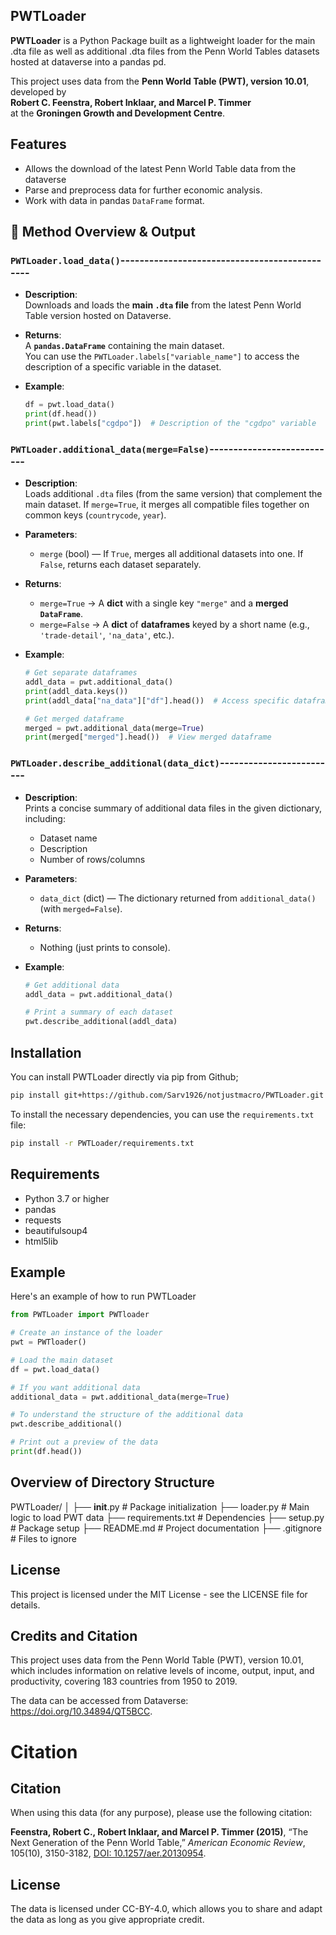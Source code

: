## PWTLoader

**PWTLoader** is a Python Package built as a lightweight loader for the main .dta file as well as additional .dta files from the Penn World Tables datasets hosted at dataverse into a pandas pd. 

This project uses data from the **Penn World Table (PWT), version 10.01**, developed by  
**Robert C. Feenstra, Robert Inklaar, and Marcel P. Timmer**  
at the **Groningen Growth and Development Centre**.

## Features

- Allows the download of the latest Penn World Table data from the dataverse
- Parse and preprocess data for further economic analysis.
- Work with data in pandas `DataFrame` format.

## 📘 Method Overview & Output

### `PWTLoader.load_data()`----------------------------------------------
- **Description**:  
  Downloads and loads the **main `.dta` file** from the latest Penn World Table version hosted on Dataverse.

- **Returns**:  
  A **`pandas.DataFrame`** containing the main dataset.  
  You can use the `PWTLoader.labels["variable_name"]` to access the description of a specific variable in the dataset.

- **Example**:
  ```python
  df = pwt.load_data()
  print(df.head())
  print(pwt.labels["cgdpo"])  # Description of the "cgdpo" variable


### `PWTLoader.additional_data(merge=False)`---------------------------
- **Description**:  
  Loads additional `.dta` files (from the same version) that complement the main dataset. If `merge=True`, it merges all compatible files together on common keys (`countrycode`, `year`).

- **Parameters**:
  - `merge` (bool) — If `True`, merges all additional datasets into one. If `False`, returns each dataset separately.

- **Returns**:
  - `merge=True` → A **dict** with a single key `"merge"` and a **merged `DataFrame`**.
  - `merge=False` → A **dict** of **dataframes** keyed by a short name (e.g., `'trade-detail'`, `'na_data'`, etc.).

- **Example**:
  ```python
  # Get separate dataframes
  addl_data = pwt.additional_data()
  print(addl_data.keys())
  print(addl_data["na_data"]["df"].head())  # Access specific dataframes

  # Get merged dataframe
  merged = pwt.additional_data(merge=True)
  print(merged["merged"].head())  # View merged dataframe

### `PWTLoader.describe_additional(data_dict)`-------------------------
- **Description**:  
  Prints a concise summary of additional data files in the given dictionary, including:
  - Dataset name
  - Description
  - Number of rows/columns

- **Parameters**:
  - `data_dict` (dict) — The dictionary returned from `additional_data()` (with `merged=False`).

- **Returns**:  
  - Nothing (just prints to console).

- **Example**:
  ```python
  # Get additional data
  addl_data = pwt.additional_data()

  # Print a summary of each dataset
  pwt.describe_additional(addl_data)

## Installation

You can install PWTLoader directly via pip from Github;
```bash
pip install git+https://github.com/Sarv1926/notjustmacro/PWTLoader.git
```

To install the necessary dependencies, you can use the `requirements.txt` file:

```bash
pip install -r PWTLoader/requirements.txt
```
## Requirements

- Python 3.7 or higher
- pandas
- requests
- beautifulsoup4
- html5lib

## Example 

Here's an example of how to run PWTLoader

```python
from PWTLoader import PWTloader

# Create an instance of the loader
pwt = PWTloader()

# Load the main dataset
df = pwt.load_data()

# If you want additional data
additional_data = pwt.additional_data(merge=True)

# To understand the structure of the additional data
pwt.describe_additional()

# Print out a preview of the data
print(df.head())
```


## Overview of Directory Structure
PWTLoader/
│
├── __init__.py            # Package initialization
├── loader.py              # Main logic to load PWT data
├── requirements.txt       # Dependencies
├── setup.py               # Package setup
├── README.md              # Project documentation
├── .gitignore             # Files to ignore

## License
This project is licensed under the MIT License - see the LICENSE file for details.

## Credits and Citation

This project uses data from the Penn World Table (PWT), version 10.01, which includes information on relative levels of income, output, input, and productivity, covering 183 countries from 1950 to 2019.

The data can be accessed from Dataverse: https://doi.org/10.34894/QT5BCC.

# Citation

## Citation

When using this data (for any purpose), please use the following citation:

**Feenstra, Robert C., Robert Inklaar, and Marcel P. Timmer (2015)**, “The Next Generation of the Penn World Table,” *American Economic Review*, 105(10), 3150-3182, [DOI: 10.1257/aer.20130954](https://doi.org/10.1257/aer.20130954).

## License

The data is licensed under CC-BY-4.0, which allows you to share and adapt the data as long as you give appropriate credit.